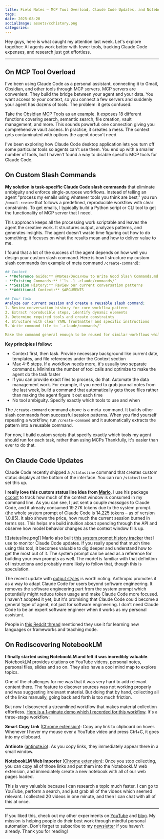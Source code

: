 ```yaml
---
title: Field Notes — MCP Tool Overload, Claude Code Updates, and NotebookLM
tags:
date: 2025-08-20
socialImage: assets/cchistory.png
categories:
---
```

Hey guys, here is what caught my attention last week. Let's explore together: AI agents work better with fewer tools, tracking Claude Code expenses, and research just got effortless. 

---

## On MCP Tool Overload

I've been using Claude Code as a personal assistant, connecting it to Gmail, Obsidian, and other tools through MCP servers. MCP servers are convenient. They build the bridge between your agent and your data. You want access to your context, so you connect a few servers and suddenly your agent has dozens of tools. The problem: it gets confused.

Take the [Obsidian MCP Tools](https://github.com/jacksteamdev/obsidian-mcp-tools) as an example. It exposes 18 different functions covering search, semantic search, file creation, vault management, and more. This sounds powerful: one connection giving you comprehensive vault access. In practice, it creates a mess. The context gets contaminated with options the agent doesn't need.

I've been exploring how Claude Code desktop application lets you turn off some particular tools so agents can't use them. You end up with a smaller number of tools, but I haven't found a way to disable specific MCP tools for Claude Code.

## On Custom Slash Commands

**My solution is task-specific Claude Code slash commands** that eliminate ambiguity and enforce single-purpose workflows. Instead of telling an agent "process my emails using whatever tools you think are best," you run `/email-review` that follows a predefined, reproducible workflow with clear constraints. To get emails, I typically build a Python script or CLI tool to get the functionality of MCP server that I need.

This approach keeps all the processing work scriptable and leaves the agent the creative work. It structures output, analyzes patterns, and generates insights. The agent doesn't waste time figuring out how to do something; it focuses on what the results mean and how to deliver value to me.

I found that a lot of the success of the agent depends on how well you design your custom slash command. Here is how I structure my custom slash commands (on example of meta command `/create-command`):

```yaml
## Context
- **Reference Guide:** @Notes/Docs/How to Write Good Slash Commands.md
- **Existing Commands:** !`ls -1 .claude/commands/`
- **Session History:** Review our current conversation patterns
- **Additional Context:** $ARGUMENTS

## Your task
Analyze our current session and create a reusable slash command:
1. Review conversation history for core workflow pattern
2. Extract reproducible steps, identify dynamic elements  
3. Determine required tools and create constraints
4. Structure with clear YAML frontmatter and specific instructions
5. Write command file to `.claude/commands/`

Make the command general enough to be reused for similar workflows while preserving the specific interaction pattern from our session.
```

**Key principles I follow:**

- Context first, then task. Provide necessary background like current date, templates, and file references under the Context section
- Max 4-6 steps. If a workflow needs more, it's usually two separate commands. Minimize the number of tool calls and optimize to make the agent do the task faster
- If you can provide exact files to process, do that. Automate the data management work. For example, if you need to grab journal notes from the last week, build a command that automatically gets those files rather than making the agent figure it out each time
- No tool ambiguity. Specify exactly which tools to use and when

The `/create-command` command above is a meta-command. It builds other slash commands from successful session patterns. When you find yourself repeating a workflow, run `/create-command` and it automatically extracts the pattern into a reusable command.

For now, I build custom scripts that specify exactly which tools my agent should run for each task, rather than using MCPs Thankfully, it's easier than ever to do that.

## On Claude Code Updates

Claude Code recently shipped a `/statusline` command that creates custom status displays at the bottom of the interface. You can run `/statusline` to set this up.

I **really love this custom status line idea from [Mario](https://mariozechner.at/)**. I use his package [cccost](https://github.com/badlogic/cccost) to track how much of the context window is consumed in my command line. As you can see, I just sent a couple _messages_ to Claude Code, and it already consumed 19.27K tokens due to the system prompt. (the whole system prompt of Claude Code is 14,225 tokens – as of version 1.0.85). It also shows the price, how much the current session burned in terms `$$$`. This helps me build intuition about spending through the API and observe how model behavior changes as the context window fills up.

![[statusline.png]]
Mario also built [this system prompt history tracker](https://cchistory.mariozechner.at/) that I use to monitor Claude Code updates. If you really spend that much time using this tool, it becomes valuable to dig deeper and understand how to get the most out of it. The system prompt can be used as a reference for building your own prompts as well. The model is familiar with that definition of instructions and probably more likely to follow that, though this is speculation.

The recent update with [output styles](https://docs.anthropic.com/en/docs/claude-code/output-styles) is worth noting. Anthropic promotes it as a way to adapt Claude Code for users beyond software engineering. It removes the software engineering part from the system prompt which potentially might reduce token usage and make Claude Code more focused. I haven't adopted it yet, but it's promising that Claude Code could become a general type of agent, not just for software engineering. I don't need Claude Code to be an expert software engineer when it works as my personal assistant.

People in [this Reddit thread](https://www.reddit.com/r/ClaudeAI/comments/1msvwm1/has_anyone_found_practical_use_cases_for_claudes/) mentioned they use it for learning new languages or frameworks and teaching mode.

## On Rediscovering NotebookLM

**I finally started using NotebookLM and felt it was incredibly valuable**. NotebookLM provides citations on YouTube videos, personal notes, personal files, slides and so on. They also have a cool mind map to explore topics.

One of the challenges for me was that it was very hard to add relevant content there. The feature to discover sources was not working properly and was suggesting irrelevant material. But doing that by hand, collecting all of the links manually, going back and forth is too much friction.

But now I discovered a streamlined workflow that makes material collection effortless. [Here is a 1-minute demo which I recorded for this workflow](https://youtu.be/DiSY-X8r5mE). It's a three-stage workflow:

**Smart Copy Link** ([Chrome extension](https://chromewebstore.google.com/detail/smart-copy-link/aekjcglbehfoooglfoafbgglhhpjgemf?hl=en)): Copy any link to clipboard on hover. Whenever I hover my mouse over a YouTube video and press Ctrl+C, it goes into my clipboard.

**Antinote** ([antinote.io](https://antinote.io/)): As you copy links, they immediately appear there in a small window.

**NotebookLM Web Importer** ([Chrome extension](https://chromewebstore.google.com/detail/notebooklm-web-importer/ijdefdijdmghafocfmmdojfghnpelnfn?hl=en)): Once you stop collecting, you can copy all of those links and put them into the NotebookLM web extension, and immediately create a new notebook with all of our web pages loaded.

This is very valuable because I can research a topic much faster. I can go to YouTube, perform a search, and just grab all of the videos which seemed relevant. I collected 20 videos in one minute, and then I can chat with all of this at once.

---

If you liked this, check out my other experiments on [YouTube](https://www.youtube.com/@artemxtech) and [blog](https://artemxtech.github.io/). My mission is helping people do their best work through mindful personal automation. Don't forget to subscribe to my [newsletter](http://artemxtech.substack.com/) if you haven't already. Thank you for reading!